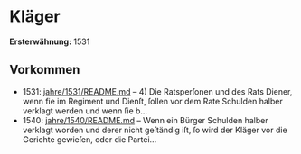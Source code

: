 # Kläger

**Ersterwähnung:** 1531

## Vorkommen
- 1531: [jahre/1531/README.md](../jahre/1531/README.md) – 4) Die Ratsperſonen und des Rats Diener, wenn fie
im Regiment und Dienſt, ſollen vor dem Rate Schulden
halber verklagt werden und wenn ſie b...
- 1540: [jahre/1540/README.md](../jahre/1540/README.md) – Wenn ein Bürger Schulden halber verklagt worden
und derer nicht geſtändig iſt, ſo wird der Kläger vor die
Gerichte gewieſen, oder die Partei...
